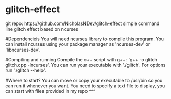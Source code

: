 # glitch-effect
git repo: https://github.com/NicholasNDev/glitch-effect
simple command line glitch effect based on ncurses

#Dependencieis
You will need ncurses library to compile this program. 
You can install ncurses using your package manager as 'ncurses-dev' or 'libncurses-dev'.

#Compiling and running
Compile the c++ script with g++: 'g++ -o glitch glitch.cpp -lncurses'.
You can run your executable with './glitch'.
For options run './glitch --help'.

#Where to start?
You can move or copy your executable to /usr/bin so you can run it whenever you want.
You need to specify a text file to display, you can start with files provided in my repo ^^^ 
